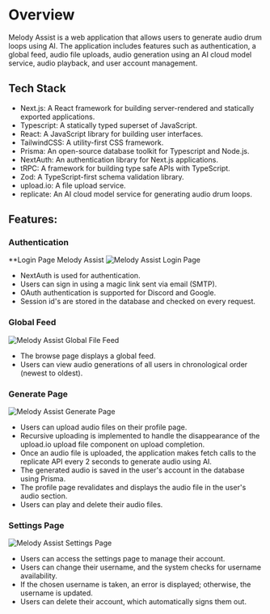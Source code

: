 # Overview

Melody Assist is a web application that allows users to generate audio drum loops using AI. The application includes features such as authentication, a global feed, audio file uploads, audio generation using an AI cloud model service, audio playback, and user account management.

## Tech Stack

- Next.js: A React framework for building server-rendered and statically exported applications.
- Typescript: A statically typed superset of JavaScript.
- React: A JavaScript library for building user interfaces.
- TailwindCSS: A utility-first CSS framework.
- Prisma: An open-source database toolkit for Typescript and Node.js.
- NextAuth: An authentication library for Next.js applications.
- tRPC: A framework for building type safe APIs with TypeScript.
- Zod: A TypeScript-first schema validation library.
- upload.io: A file upload service.
- replicate: An AI cloud model service for generating audio drum loops.

## Features:

### Authentication

**Login Page Melody Assist
![Melody Assist Login Page](https://www.bryanhuici.com/_next/image?url=https%3A%2F%2Fcdn.sanity.io%2Fimages%2Fem0qyevz%2Fproduction%2F2af9c7e984b96d38eb1da0d784d10b4386375a07-1878x928.png%3Frect%3D11%2C0%2C1856%2C928%26w%3D1024%26h%3D512%26min-h%3D512%26min-w%3D1024%26fit%3Dmin%26auto%3Dformat&w=1080&q=75)
- NextAuth is used for authentication.
- Users can sign in using a magic link sent via email (SMTP).
- OAuth authentication is supported for Discord and Google.
- Session id's are stored in the database and checked on every request.

### Global Feed
![Melody Assist Global File Feed](https://www.bryanhuici.com/_next/image?url=https%3A%2F%2Fcdn.sanity.io%2Fimages%2Fem0qyevz%2Fproduction%2F9729455b1aad781bf92ad9915caec405cfc39a28-1877x930.png%3Frect%3D9%2C0%2C1860%2C930%26w%3D1024%26h%3D512%26min-h%3D512%26min-w%3D1024%26fit%3Dmin%26auto%3Dformat&w=1080&q=75)
- The browse page displays a global feed.
- Users can view audio generations of all users in chronological order (newest to oldest).

### Generate Page
![Melody Assist Generate Page](https://www.bryanhuici.com/_next/image?url=https%3A%2F%2Fcdn.sanity.io%2Fimages%2Fem0qyevz%2Fproduction%2F70c23cf1c3b0754381e116bbe910175773ee4f3d-1879x929.png%3Frect%3D11%2C0%2C1858%2C929%26w%3D1024%26h%3D512%26min-h%3D512%26min-w%3D1024%26fit%3Dmin%26auto%3Dformat&w=1080&q=75)
- Users can upload audio files on their profile page.
- Recursive uploading is implemented to handle the disappearance of the upload.io upload file component on upload completion.
- Once an audio file is uploaded, the application makes fetch calls to the replicate API every 2 seconds to generate audio using AI.
- The generated audio is saved in the user's account in the database using Prisma.
- The profile page revalidates and displays the audio file in the user's audio section.
- Users can play and delete their audio files.

### Settings Page
![Melody Assist Settings Page](https://www.bryanhuici.com/_next/image?url=https%3A%2F%2Fcdn.sanity.io%2Fimages%2Fem0qyevz%2Fproduction%2Fe6c3b6a7b9f200cedfa4c0a6d5ee1fab345f29f7-1877x929.png%3Frect%3D10%2C0%2C1858%2C929%26w%3D1024%26h%3D512%26min-h%3D512%26min-w%3D1024%26fit%3Dmin%26auto%3Dformat&w=1080&q=75)
- Users can access the settings page to manage their account.
- Users can change their username, and the system checks for username availability.
- If the chosen username is taken, an error is displayed; otherwise, the username is updated.
- Users can delete their account, which automatically signs them out.
